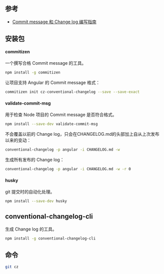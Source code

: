 ## 参考
- [Commit message 和 Change log 编写指南](http://www.ruanyifeng.com/blog/2016/01/commit_message_change_log.html)

## 安装包

#### commitizen
一个撰写合格 Commit message 的工具。
```bash
npm install -g commitizen
```
让项目支持 Angular 的 Commit message 格式：
```bash
commitizen init cz-conventional-changelog --save --save-exact
```

#### validate-commit-msg
用于检查 Node 项目的 Commit message 是否符合格式。
```bash
npm install --save-dev validate-commit-msg
```
不会覆盖以前的 Change log，只会在CHANGELOG.md的头部加上自从上次发布以来的变动：
```bash
conventional-changelog -p angular -i CHANGELOG.md -w
```
生成所有发布的 Change log：
```bash
conventional-changelog -p angular -i CHANGELOG.md -w -r 0
```

#### husky
git 提交时的自动化处理。
```bash
npm install --save-dev husky
```

## conventional-changelog-cli
生成 Change log 的工具。
```bash
npm install -g conventional-changelog-cli
```


## 命令
```bash
git cz
```

